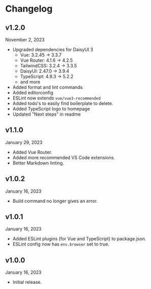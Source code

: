 # Changelog

## v1.2.0

November 2, 2023

- Upgraded dependencies for DaisyUI 3
  - Vue: 3.2.45 -> 3.3.7
  - Vue Router: 4.1.6 -> 4.2.5
  - TailwindCSS: 3.2.4 -> 3.3.5
  - DaisyUI: 2.47.0 -> 3.9.4
  - TypeScript: 4.9.3 -> 5.2.2
  - and more
- Added format and lint commands
- Added editorconfig
- ESLint now extends `vue/vue3-recommended`
- Added todo's to easily find boilerplate to delete.
- Added TypeScript logo to homepage
- Updated "Next steps" in readme

## v1.1.0

January 29, 2023

- Added Vue Router.
- Added more recommended VS Code extensions.
- Better Markdown linting.

## v1.0.2

January 16, 2023

- Build command no longer gives an error.

## v1.0.1

January 16, 2023

- Added ESLint plugins (for Vue and TypeScript) to package.json.
- ESLint config now has `env.browser` set to true.

## v1.0.0

January 16, 2023

- Initial release.
